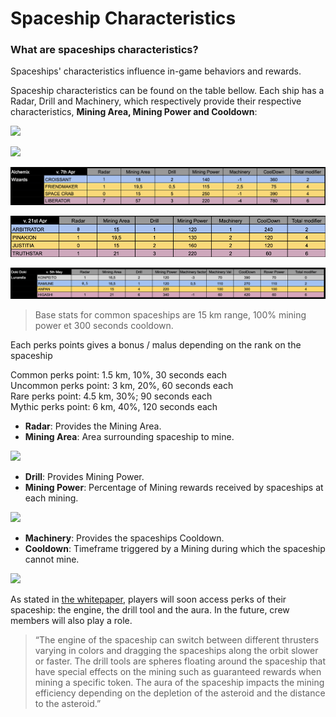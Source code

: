 # Spaceship Characteristics

### **What are spaceships characteristics?** 

Spaceships' characteristics influence in-game behaviors and rewards.  
  
Spaceship characteristics can be found on the table bellow. Each ship has a Radar, Drill and Machinery, which respectively provide their respective characteristics, **Mining Area, Mining Power and Cooldown**:

![](../.gitbook/assets/image%20%2812%29.png)

![](../.gitbook/assets/image%20%285%29.png)

![](../.gitbook/assets/image%20%2816%29.png)

![](../.gitbook/assets/1_sivrscqolmxkdh4xnnenpq.png)

![](../.gitbook/assets/1_vg6mmejxvlnojxiipdjsjq.png)

> Base stats for common spaceships are 15 km range, 100% mining  power et 300 seconds cooldown.

Each perks points gives a bonus / malus depending on the rank on the spaceship

Common perks point: 1.5 km, 10%, 30 seconds each  
Uncommon perks point: 3 km, 20%, 60 seconds each  
Rare perks point: 4.5 km, 30%; 90 seconds each  
Mythic perks point: 6 km, 40%, 120 seconds each

* **Radar**: Provides the Mining Area.
* **Mining Area**: Area surrounding spaceship to mine.

![](../.gitbook/assets/mining-aera.jpg)

* **Drill**: Provides Mining Power.
* **Mining Power**: Percentage of Mining rewards received by spaceships at each mining.

![](../.gitbook/assets/minig-power.jpg)

* **Machinery**: Provides the spaceships Cooldown.
* **Cooldown**: Timeframe triggered by a Mining during which the spaceship cannot mine.

![](../.gitbook/assets/cooldown.jpg)

As stated in [the whitepaper](https://www.cometh.io/cometh-white-paper.pdf), players will soon access perks of their spaceship: the engine, the drill tool and the aura. In the future, crew members will also play a role.

> “The engine of the spaceship can switch between different thrusters varying in colors and dragging the spaceships along the orbit slower or faster. The drill tools are spheres floating around the spaceship that have special effects on the mining such as guaranteed rewards when mining a specific token. The aura of the spaceship impacts the mining efficiency depending on the depletion of the asteroid and the distance to the asteroid.”

